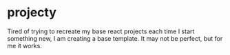 # projecty
Tired of trying to recreate my base react projects each time I start something new, I am creating a base template. It may not be perfect, but for me it works.
